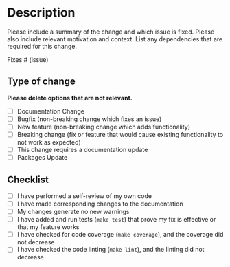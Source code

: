 # Description

Please include a summary of the change and which issue is fixed. Please also
include relevant motivation and context. List any dependencies that are required
for this change.

Fixes # (issue)

## Type of change

**Please delete options that are not relevant.**

- [ ] Documentation Change
- [ ] Bugfix (non-breaking change which fixes an issue)
- [ ] New feature (non-breaking change which adds functionality)
- [ ] Breaking change (fix or feature that would cause existing functionality to not work as expected)
- [ ] This change requires a documentation update
- [ ] Packages Update

## Checklist

- [ ] I have performed a self-review of my own code
- [ ] I have made corresponding changes to the documentation
- [ ] My changes generate no new warnings
- [ ] I have added and run tests (`make test`) that prove my fix is effective or that my feature works
- [ ] I have checked for code coverage (`make coverage`), and the coverage did not decrease
- [ ] I have checked the code linting (`make lint`), and the linting did not decrease
